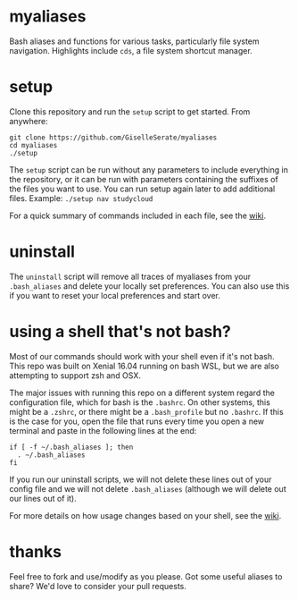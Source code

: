 # myaliases
Bash aliases and functions for various tasks, particularly file system navigation. Highlights include `cds`, a file system shortcut manager.

# setup
Clone this repository and run the `setup` script to get started. From anywhere:

```
git clone https://github.com/GiselleSerate/myaliases
cd myaliases
./setup
```

The `setup` script can be run without any parameters to include everything in the repository, or it can be run with parameters containing the suffixes of the files you want to use. You can run setup again later to add additional files. 
Example: `./setup nav studycloud`

For a quick summary of commands included in each file, see the [wiki](https://github.com/GiselleSerate/myaliases/wiki).

# uninstall
The `uninstall` script will remove all traces of myaliases from your `.bash_aliases` and delete your locally set preferences. You can also use this if you want to reset your local preferences and start over. 

# using a shell that's not bash?
Most of our commands should work with your shell even if it's not bash. This repo was built on Xenial 16.04 running on bash WSL, but we are also attempting to support zsh and OSX. 

The major issues with running this repo on a different system regard the configuration file, which for bash is the `.bashrc`. On other systems, this might be a `.zshrc`, or there might be a `.bash_profile` but no `.bashrc`. If this is the case for you, open the file that runs every time you open a new terminal and paste in the following lines at the end: 
```
if [ -f ~/.bash_aliases ]; then
  . ~/.bash_aliases
fi
```
If you run our uninstall scripts, we will not delete these lines out of your config file and we will not delete `.bash_aliases` (although we will delete out our lines out of it). 

For more details on how usage changes based on your shell, see the [wiki](https://github.com/GiselleSerate/myaliases/wiki/Supported-Systems).

# thanks
Feel free to fork and use/modify as you please. Got some useful aliases to share? We'd love to consider your pull requests. 

